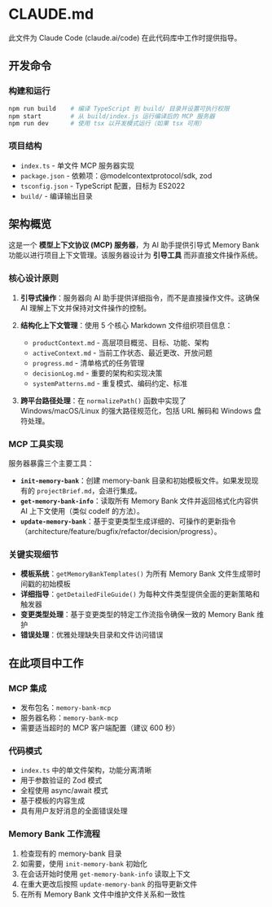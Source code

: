 # CLAUDE.md

此文件为 Claude Code (claude.ai/code) 在此代码库中工作时提供指导。

## 开发命令

### 构建和运行
```bash
npm run build    # 编译 TypeScript 到 build/ 目录并设置可执行权限
npm start        # 从 build/index.js 运行编译后的 MCP 服务器
npm run dev      # 使用 tsx 以开发模式运行（如果 tsx 可用）
```

### 项目结构
- `index.ts` - 单文件 MCP 服务器实现
- `package.json` - 依赖项：@modelcontextprotocol/sdk, zod
- `tsconfig.json` - TypeScript 配置，目标为 ES2022
- `build/` - 编译输出目录

## 架构概览

这是一个 **模型上下文协议 (MCP) 服务器**，为 AI 助手提供引导式 Memory Bank 功能以进行项目上下文管理。该服务器设计为 **引导工具** 而非直接文件操作系统。

### 核心设计原则

1. **引导式操作**：服务器向 AI 助手提供详细指令，而不是直接操作文件。这确保 AI 理解上下文并保持对文件操作的控制。

2. **结构化上下文管理**：使用 5 个核心 Markdown 文件组织项目信息：
   - `productContext.md` - 高层项目概览、目标、功能、架构
   - `activeContext.md` - 当前工作状态、最近更改、开放问题
   - `progress.md` - 清单格式的任务管理
   - `decisionLog.md` - 重要的架构和实现决策
   - `systemPatterns.md` - 重复模式、编码约定、标准

3. **跨平台路径处理**：在 `normalizePath()` 函数中实现了 Windows/macOS/Linux 的强大路径规范化，包括 URL 解码和 Windows 盘符处理。

### MCP 工具实现

服务器暴露三个主要工具：

- **`init-memory-bank`**：创建 memory-bank 目录和初始模板文件。如果发现现有的 `projectBrief.md`，会进行集成。
- **`get-memory-bank-info`**：读取所有 Memory Bank 文件并返回格式化内容供 AI 上下文使用（类似 codelf 的方法）。
- **`update-memory-bank`**：基于变更类型生成详细的、可操作的更新指令（architecture/feature/bugfix/refactor/decision/progress）。

### 关键实现细节

- **模板系统**：`getMemoryBankTemplates()` 为所有 Memory Bank 文件生成带时间戳的初始模板
- **详细指导**：`getDetailedFileGuide()` 为每种文件类型提供全面的更新策略和触发器
- **变更类型处理**：基于变更类型的特定工作流指令确保一致的 Memory Bank 维护
- **错误处理**：优雅处理缺失目录和文件访问错误

## 在此项目中工作

### MCP 集成
- 发布包名：`memory-bank-mcp`
- 服务器名称：`memory-bank-mcp`
- 需要适当超时的 MCP 客户端配置（建议 600 秒）

### 代码模式
- `index.ts` 中的单文件架构，功能分离清晰
- 用于参数验证的 Zod 模式
- 全程使用 async/await 模式
- 基于模板的内容生成
- 具有用户友好消息的全面错误处理

### Memory Bank 工作流程
1. 检查现有的 memory-bank 目录
2. 如需要，使用 `init-memory-bank` 初始化
3. 在会话开始时使用 `get-memory-bank-info` 读取上下文
4. 在重大更改后按照 `update-memory-bank` 的指导更新文件
5. 在所有 Memory Bank 文件中维护文件关系和一致性